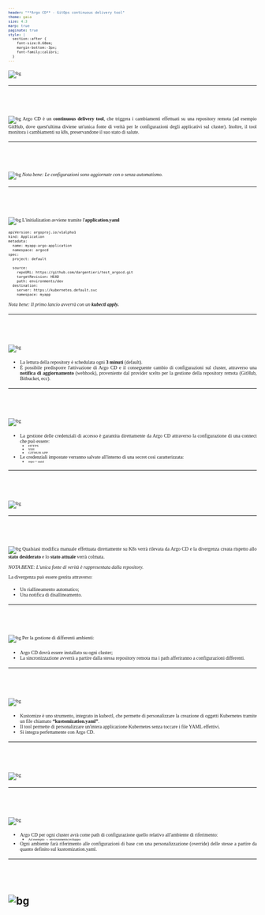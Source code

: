 ```yaml
---
header: "**Argo CD** - GitOps continuous delivery tool"
theme: gaia
size: 4:3
marp: true
paginate: true
style: |
  section::after {
    font-size:0.68em;
    margin-bottom:-3px;
    font-family:calibri;
  }
---
```

<!--START style -->
<style>
  :root 
  {
    --color-background: #fff;
    --color-foreground: #333;
    --color-highlight: #f96;
    --color-dimmed: #888;
  }
  h1 {color: #ffba3a; padding-top:0.1em;}
  section {background-color: white; font-family:calibri; color:#005366;}
  p{font-size:0.7em; font-family:calibri; text-align:justify;}
  footer {margin:0; padding:0; height:5%;}
  header {color:#005366; padding:30px; margin-left:30px; font-size:0.8em;}
  pre {font-size: 0.6em;}
  ul li {font-size:0.7em; font-family:calibri; text-align:justify;}
</style>
<!--END style -->

<style scoped>
    header{display:none;}
    footer{display:none;}    
</style>
<!-- INTRO -->
![bg](1.svg)

---

<!-- SLIDE1 -->
<!-- header: '**DESCRIZIONE**  $\color{#ffba3a}{|}$  _italic_' -->
#
![bg](default/template.svg)
Argo CD è un **continuous delivery tool**, che triggera i cambiamenti effettuati su una repository remota (ad esempio GitHub, dove quest'ultima diviene un'unica fonte di verità per le configurazioni degli applicativi sul cluster). 
Inoltre, il tool monitora i cambiamenti su k8s, preservandone il suo stato di salute.

---
<!-- SLIDE2 -->
<!-- header: '**FLUSSO OPERATIVO**  $\color{#ffba3a}{|}$  _italic_' -->
# 
![bg](3.svg)
*Nota bene: Le configurazioni sono aggiornate con o senza automatismo.* 


---
<!-- SLIDE3 -->
<!-- header: '**INSTALLAZIONE**  $\color{#ffba3a}{|}$  _italic_' -->
# 
![bg](default/template.svg)
L'initialization avviene tramite l'**application.yaml**

```
apiVersion: argoproj.io/v1alpha1
kind: Application
metadata:
  name: myapp-argo-application
  namespace: argocd
spec:
  project: default

  source:
    repoURL: https://github.com/dargentieri/test_argocd.git
    targetRevision: HEAD
    path: environments/dev
  destination:
    server: https://kubernetes.default.svc
    namespace: myapp
```
*Nota bene: Il primo lancio avverrà  con un **kubectl apply.***

---
<!-- SLIDE4 -->
<!-- header: '**POOLING**  $\color{#ffba3a}{|}$  _italic_' -->
# 
![bg](default/template.svg)

- La lettura della repository è schedulata ogni **3 minuti** (default). 
- È possibile predisporre l'attivazione di Argo CD e il conseguente cambio di configurazioni sul cluster, attraverso una **notifica di aggiornamento** (webhook), proveniente dal provider scelto per la gestione della repository remota (GitHub, Bitbucket, ecc). 

---
<!-- SLIDE5 -->
<!-- header: '**CREDENZIALI DI ACCESSO**  $\color{#ffba3a}{|}$  _italic_' -->
#
![bg](default/template.svg)

- La gestione delle credenziali di accesso è garantita direttamente da Argo CD attraverso la configurazione di una connect che può essere:
    * HTTPS 
    * SSH
    * GITHUB APP
- Le credenziali impostate verranno salvate all'interno di una secret così caratterizzata:
    * repo + uuid
---
<!-- SLIDE6 -->
<!-- header: '**SALVAGUARDIA**  $\color{#ffba3a}{|}$  _italic_' -->
# 
![bg](6.svg)

---
<!-- SLIDE7 -->
<!-- header: '**SALVAGUARDIA**  $\color{#ffba3a}{|}$  _italic_' -->
#
![bg](default/template.svg)
Qualsiasi modifica manuale effettuata direttamente su K8s verrà rilevata da Argo CD e la divergenza creata rispetto allo **stato desiderato** e lo **stato attuale** verrà colmata.

*NOTA BENE: L'unica fonte di verità è rappresentata dalla repository.*

La divergenza può essere gestita attraverso:
- Un riallineamento automatico;
- Una notifica di disallineamento.

---
<!-- SLIDE8 -->
<!-- header: '**GESTIONE DI AMBIENTI MULTIPLI**  $\color{#ffba3a}{|}$  _italic_' -->
# 
![bg](8.svg)
Per la gestione di differenti ambienti:
- Argo CD dovrà essere installato su ogni cluster;
- La sincronizzazione avverrà a partire dalla stessa repository remota ma i path afferiranno a configurazioni differenti.

---
<!-- SLIDE9 -->
<!-- header: '**KUSTOMIZE**  $\color{#ffba3a}{|}$  _italic_' -->
# 
![bg](default/template.svg)
- Kustomize è uno strumento, integrato in kubectl, che permette di personalizzare la creazione di oggetti Kubernetes tramite un file chiamato **“kustomization.yaml”**. 
- Il tool permette di personalizzare un'intera applicazione Kubernetes senza toccare i file YAML effettivi.
- Si integra perfettamente con Argo CD.

---
<!-- SLIDE10 -->
<!-- header: '**ARGO CD + KUSTOMIZE**  $\color{#ffba3a}{|}$  _italic_' -->
# 
![bg](10.svg)

---
<!-- SLIDE11 -->
<!-- header: '**CONFIGURAZIONI PER OGNI AMBIENTE**  $\color{#ffba3a}{|}$  _italic_' -->
# 
![bg](default/template.svg)
- Argo CD per ogni cluster avrà come path di configurazione quello relativo all'ambiente di riferimento:
    * Ad esempio → environments/sviluppo
- Ogni ambiente farà riferimento alle configurazioni di base con una personalizzazione (override) delle stesse a partire da quanto definito sul kustomization.yaml.

---
<!-- SLIDE12 -->
<!-- header: '**LAYOUT DI BASE**  $\color{#ffba3a}{|}$  _italic_' -->
#
![bg](default/template.svg)
- 


